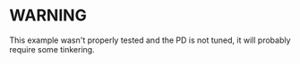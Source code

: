 # WARNING
This example wasn't properly tested and the PD is not tuned, it will probably require some tinkering.